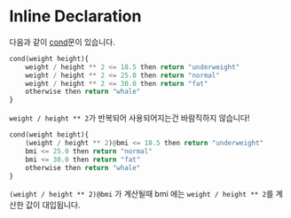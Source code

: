 # Inline Declaration

다음과 같이 [cond](/Cond.md)문이 있습니다.
```python
cond(weight height){
    weight / height ** 2 <= 18.5 then return "underweight"
    weight / height ** 2 <= 25.0 then return "normal"
    weight / height ** 2 <= 30.0 then return "fat"
    otherwise then return "whale"
}
```

`weight / height ** 2`가 반복되어 사용되어지는건 바람직하지 않습니다!

```python
cond(weight height){
    (weight / height ** 2)@bmi <= 18.5 then return "underweight"
    bmi <= 25.0 then return "normal"
    bmi <= 30.0 then return "fat"
    otherwise then return "whale"
}
```

`(weight / height ** 2)@bmi` 가 계산될때 bmi 에는 `weight / height ** 2`를 계산한 값이 대입됩니다.
